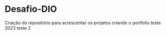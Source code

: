 # Desafio-DIO
Criação do repositório para acrescentar os projetos criando o portfolio
teste 2023
teste 2